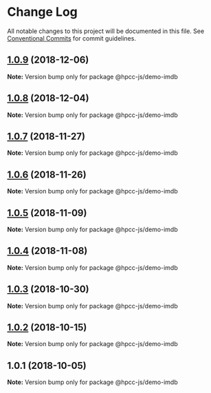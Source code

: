 # Change Log

All notable changes to this project will be documented in this file.
See [Conventional Commits](https://conventionalcommits.org) for commit guidelines.

## [1.0.9](https://github.com/GordonSmith/Visualization/compare/@hpcc-js/demo-imdb@1.0.8...@hpcc-js/demo-imdb@1.0.9) (2018-12-06)

**Note:** Version bump only for package @hpcc-js/demo-imdb






## [1.0.8](https://github.com/GordonSmith/Visualization/compare/@hpcc-js/demo-imdb@1.0.7...@hpcc-js/demo-imdb@1.0.8) (2018-12-04)

**Note:** Version bump only for package @hpcc-js/demo-imdb






## [1.0.7](https://github.com/GordonSmith/Visualization/compare/@hpcc-js/demo-imdb@1.0.6...@hpcc-js/demo-imdb@1.0.7) (2018-11-27)

**Note:** Version bump only for package @hpcc-js/demo-imdb






<a name="1.0.6"></a>
## [1.0.6](https://github.com/GordonSmith/Visualization/compare/@hpcc-js/demo-imdb@1.0.5...@hpcc-js/demo-imdb@1.0.6) (2018-11-26)

**Note:** Version bump only for package @hpcc-js/demo-imdb





<a name="1.0.5"></a>
## [1.0.5](https://github.com/GordonSmith/Visualization/compare/@hpcc-js/demo-imdb@1.0.4...@hpcc-js/demo-imdb@1.0.5) (2018-11-09)

**Note:** Version bump only for package @hpcc-js/demo-imdb





<a name="1.0.4"></a>
## [1.0.4](https://github.com/GordonSmith/Visualization/compare/@hpcc-js/demo-imdb@1.0.3...@hpcc-js/demo-imdb@1.0.4) (2018-11-08)

**Note:** Version bump only for package @hpcc-js/demo-imdb





<a name="1.0.3"></a>
## [1.0.3](https://github.com/GordonSmith/Visualization/compare/@hpcc-js/demo-imdb@1.0.2...@hpcc-js/demo-imdb@1.0.3) (2018-10-30)

**Note:** Version bump only for package @hpcc-js/demo-imdb





<a name="1.0.2"></a>
## [1.0.2](https://github.com/GordonSmith/Visualization/compare/@hpcc-js/demo-imdb@1.0.1...@hpcc-js/demo-imdb@1.0.2) (2018-10-15)

**Note:** Version bump only for package @hpcc-js/demo-imdb





<a name="1.0.1"></a>
## 1.0.1 (2018-10-05)

**Note:** Version bump only for package @hpcc-js/demo-imdb
